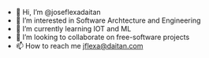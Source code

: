 - 👋 Hi, I’m @joseflexadaitan
- 👀 I’m interested in Software Archtecture and Engineering
- 🌱 I’m currently learning IOT and ML
- 💞️ I’m looking to collaborate on free-software projects
- 📫 How to reach me jflexa@daitan.com

<!---
joseflexadaitan/joseflexadaitan is a ✨ special ✨ repository because its `README.md` (this file) appears on your GitHub profile.
You can click the Preview link to take a look at your changes.
--->
